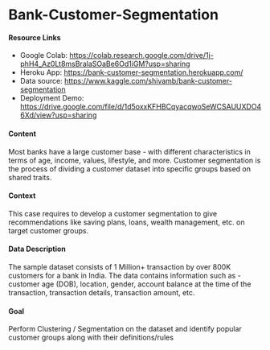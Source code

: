 # Bank-Customer-Segmentation

#### Resource Links
* Google Colab: https://colab.research.google.com/drive/1j-phH4_Az0Lt8msBralaSOaBe6Od1iGM?usp=sharing
* Heroku App: https://bank-customer-segmentation.herokuapp.com/ 
* Data source: https://www.kaggle.com/shivamb/bank-customer-segmentation
* Deployment Demo: https://drive.google.com/file/d/1d5oxxKFHBCqyacqwoSeWCSAUUXDO46Xd/view?usp=sharing 

#### Content

Most banks have a large customer base - with different characteristics in terms of age, income, values, lifestyle, and more. Customer segmentation is the process of dividing a customer dataset into specific groups based on shared traits.

#### Context

This case requires to develop a customer segmentation to give recommendations like saving plans, loans, wealth management, etc. on target customer groups.

#### Data Description

The sample dataset consists of 1 Million+ transaction by over 800K customers for a bank in India. The data contains information such as - customer age (DOB), location, gender, account balance at the time of the transaction, transaction details, transaction amount, etc.

#### Goal

Perform Clustering / Segmentation on the dataset and identify popular customer groups along with their definitions/rules
